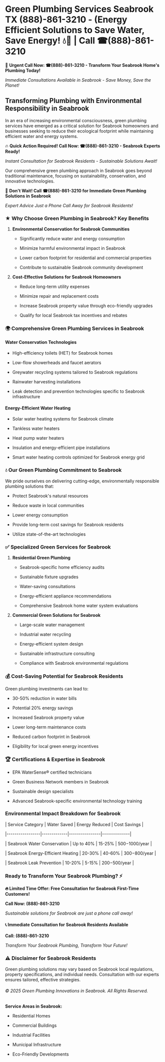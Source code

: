 # Green Plumbing Services Seabrook TX (888)-861-3210 - (Energy Efficient Solutions to Save Water, Save Energy! 💧🌿 | Call ☎(888)-861-3210

🚨 **Urgent Call Now: ☎(888)-861-3210 - Transform Your Seabrook Home's Plumbing Today!**
*Immediate Consultations Available in Seabrook - Save Money, Save the Planet!*

## Transforming Plumbing with Environmental Responsibility in Seabrook

In an era of increasing environmental consciousness, green plumbing services have emerged as a critical solution for Seabrook homeowners and businesses seeking to reduce their ecological footprint while maintaining efficient water and energy systems. 

🔥 **Quick Action Required! Call Now: ☎(888)-861-3210 - Seabrook Experts Ready!**
*Instant Consultation for Seabrook Residents - Sustainable Solutions Await!*

Our comprehensive green plumbing approach in Seabrook goes beyond traditional maintenance, focusing on sustainability, conservation, and innovative technologies.

🚨 **Don't Wait! Call ☎(888)-861-3210 for Immediate Green Plumbing Solutions in Seabrook**
*Expert Advice Just a Phone Call Away for Seabrook Residents!*

### ★ Why Choose Green Plumbing in Seabrook? Key Benefits

1. **Environmental Conservation for Seabrook Communities** 
   - Significantly reduce water and energy consumption
   - Minimize harmful environmental impact in Seabrook
   - Lower carbon footprint for residential and commercial properties
   - Contribute to sustainable Seabrook community development

2. **Cost-Effective Solutions for Seabrook Homeowners** 
   - Reduce long-term utility expenses
   - Minimize repair and replacement costs
   - Increase Seabrook property value through eco-friendly upgrades
   - Qualify for local Seabrook tax incentives and rebates

### 🌍 Comprehensive Green Plumbing Services in Seabrook

#### Water Conservation Technologies
- High-efficiency toilets (HET) for Seabrook homes
- Low-flow showerheads and faucet aerators
- Greywater recycling systems tailored to Seabrook regulations
- Rainwater harvesting installations
- Leak detection and prevention technologies specific to Seabrook infrastructure

#### Energy-Efficient Water Heating
- Solar water heating systems for Seabrook climate
- Tankless water heaters
- Heat pump water heaters
- Insulation and energy-efficient pipe installations
- Smart water heating controls optimized for Seabrook energy grid

### 💧 Our Green Plumbing Commitment to Seabrook

We pride ourselves on delivering cutting-edge, environmentally responsible plumbing solutions that:
- Protect Seabrook's natural resources
- Reduce waste in local communities
- Lower energy consumption
- Provide long-term cost savings for Seabrook residents
- Utilize state-of-the-art technologies

### ✅ Specialized Green Services for Seabrook

1. **Residential Green Plumbing**
   - Seabrook-specific home efficiency audits
   - Sustainable fixture upgrades
   - Water-saving consultations
   - Energy-efficient appliance recommendations
   - Comprehensive Seabrook home water system evaluations

2. **Commercial Green Solutions for Seabrook**
   - Large-scale water management
   - Industrial water recycling
   - Energy-efficient system design
   - Sustainable infrastructure consulting
   - Compliance with Seabrook environmental regulations

### 💰 Cost-Saving Potential for Seabrook Residents

Green plumbing investments can lead to:
- 30-50% reduction in water bills
- Potential 20% energy savings
- Increased Seabrook property value
- Lower long-term maintenance costs
- Reduced carbon footprint in Seabrook
- Eligibility for local green energy incentives

### 🏆 Certifications & Expertise in Seabrook

- EPA WaterSense® certified technicians
- Green Business Network members in Seabrook
- Sustainable design specialists
- Advanced Seabrook-specific environmental technology training

### Environmental Impact Breakdown for Seabrook

| Service Category | Water Saved | Energy Reduced | Cost Savings |
|-----------------|-------------|----------------|--------------|
| Seabrook Water Conservation | Up to 40% | 15-25% | $500-$1000/year |
| Seabrook Energy-Efficient Heating | 20-30% | 40-60% | $300-$800/year |
| Seabrook Leak Prevention | 10-20% | 5-15% | $200-$500/year |

### Ready to Transform Your Seabrook Plumbing? ⚡

**🔥 Limited Time Offer: Free Consultation for Seabrook First-Time Customers!**

**Call Now: (888)-861-3210**
*Sustainable solutions for Seabrook are just a phone call away!*

#### 📞 Immediate Consultation for Seabrook Residents Available

**Call: (888)-861-3210**
*Transform Your Seabrook Plumbing, Transform Your Future!*

### ⚠️ Disclaimer for Seabrook Residents

Green plumbing solutions may vary based on Seabrook local regulations, property specifications, and individual needs. Consultation with our experts ensures tailored, effective strategies.

###### © 2025 Green Plumbing Innovations in Seabrook. All Rights Reserved.

**Service Areas in Seabrook:** 
- Residential Homes
- Commercial Buildings
- Industrial Facilities
- Municipal Infrastructure
- Eco-Friendly Developments